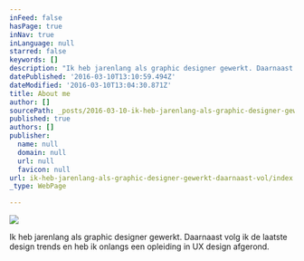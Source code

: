```yaml
---
inFeed: false
hasPage: true
inNav: true
inLanguage: null
starred: false
keywords: []
description: "Ik heb jarenlang als graphic designer gewerkt. Daarnaast volg ik de laatste design trends en heb ik onlangs een opleiding in UX design afgerond.\_"
datePublished: '2016-03-10T13:10:59.494Z'
dateModified: '2016-03-10T13:04:30.871Z'
title: About me
author: []
sourcePath: _posts/2016-03-10-ik-heb-jarenlang-als-graphic-designer-gewerkt-daarnaast-vol.md
published: true
authors: []
publisher:
  name: null
  domain: null
  url: null
  favicon: null
url: ik-heb-jarenlang-als-graphic-designer-gewerkt-daarnaast-vol/index.html
_type: WebPage

---
```

![](https://the-grid-user-content.s3-us-west-2.amazonaws.com/7dc435c8-9035-4fac-a7fd-d739f7e51d0a.jpg)

Ik heb jarenlang als graphic designer gewerkt. Daarnaast volg ik de laatste design trends en heb ik onlangs een opleiding in UX design afgerond.
